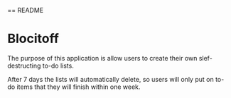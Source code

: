 == README

Blocitoff
==========

The purpose of this application is allow users to create their own slef-destructing to-do lists.

After 7 days the lists will automatically delete, so users will only put on to-do items that they will finish within one week.
